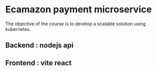 # Ecamazon payment microservice

The objective of the course is to develop a scalable solution using kubernetes.

## Backend : nodejs api

## Frontend : vite react
